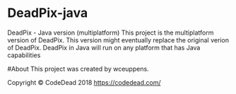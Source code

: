 # DeadPix-java
DeadPix - Java version (multiplatform)
This project is the multiplatform version of DeadPix. This version might eventually replace the original verion of DeadPix.
DeadPix in Java will run on any platform that has Java capabilities

#About
This project was created by wceuppens.

Copyright © CodeDead 2018
https://codedead.com/